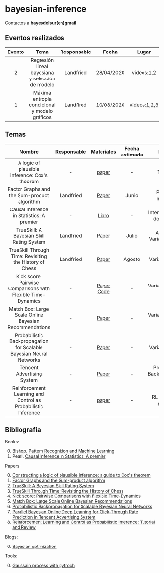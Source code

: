 # bayesian-inference

Contactos a **bayesdelsur(en)gmail**

## Eventos realizados

| Evento  | Tema  | Responsable  | Fecha | Lugar | Materiales | Release |
|:-:|:-:|:-:|:-:|:-:|:-:|:-:|
| 2 | Regresión lineal bayesiana y selección de modelo |  Landfried |  28/04/2020 | videos:[1](https://github.com/BayesDeLasProvinciasUnidasDelSur/seminario/releases/download/v2020.1.2/clase1_0.mp4),[2](https://github.com/BayesDeLasProvinciasUnidasDelSur/seminario/releases/download/v2020.1.2/clase1_1.mp4) | | [v2020.1.2](https://github.com/BayesDeLasProvinciasUnidasDelSur/seminario/releases/tag/v2020.1.2) |
| 1 | Máxima entropía condicional y modelo gráficos | Landfired | 10/03/2020 | videos:[1](https://github.com/BayesDeLasProvinciasUnidasDelSur/seminario/releases/download/v2020.1.1/clase1_0.mp4),[2](https://github.com/BayesDeLasProvinciasUnidasDelSur/seminario/releases/download/v2020.1.1/clase1_1.mp4),[3](https://github.com/BayesDeLasProvinciasUnidasDelSur/seminario/releases/download/v2020.1.1/clase1_2.mp4)  | [Charla]() [Practica]()| [v2020.1.1](https://github.com/BayesDeLasProvinciasUnidasDelSur/seminario/releases/tag/v2020.1.2) | 

## Temas

| Nombre  | Responsable  | Materiales | Fecha estimada | Método |
|:-:|:-:|:-:|:-:|:-:|
| A logic of plausible inference: Cox's theorem| - | [paper](https://www.sciencedirect.com/science/article/pii/S0888613X03000513)| - | Teorema |
| Factor Graphs and the Sum-product algorithm | Landfried | [Paper](https://ieeexplore.ieee.org/document/910572) | Junio | Pasaje de mensajes |
| Causal Inference in Statistics: A premier | - | [Libro](http://gen.lib.rus.ec/) | - | Intervenciones y do-calculus |
| TrueSkill: A Bayesian Skill Rating System | Landfried | [Paper](https://papers.nips.cc/paper/3079-trueskilltm-a-bayesian-skill-rating-system) | Julio | Analítico y Variacional (EP) |
| TrueSkill Through Time: Revisiting the History of Chess | Landfried | [Paper](https://papers.nips.cc/paper/3331-trueskill-through-time-revisiting-the-history-of-chess) | Agosto |  Variacional (EP)|
|Kick score: Pairwise Comparisons with Flexible Time-Dynamics| - | [Paper](https://arxiv.org/abs/1903.07746) [Code](https://github.com/lucasmaystre/kickscore) | - | Variacional (EP y VB) |
| Match Box: Large Scale Online Bayesian Recommendations | -  | [Paper](https://www.microsoft.com/en-us/research/wp-content/uploads/2009/01/www09.pdf) | - |  Variacional (EP y VB)|
| Probabilistic Backpropagation for Scalable Bayesian Neural Networks | - |[Paper](http://proceedings.mlr.press/v37/hernandez-lobatoc15.html)| - | Variacional (EP) |
| Tencent Advertising System | - | [Paper](https://arxiv.org/abs/1707.00802) | - | Probabilistic Backpropagation (EP) |
| Reinforcement Learning and Control as Probabilistic Inference | - | [paper](https://arxiv.org/abs/1805.00909) | - | RL y modelos gráficos|


## Bibliografía

Books:

0. Bishop. [Pattern Recognition and Machine Learning](https://www.microsoft.com/en-us/research/publication/pattern-recognition-machine-learning/)
0. Pearl. [Causal Inference in Statistics: A premier](http://gen.lib.rus.ec/)

Papers:

0. [Constructing a logic of plausible inference: a guide to Cox's theorem](https://www.sciencedirect.com/science/article/pii/S0888613X03000513)
0. [Factor Graphs and the Sum-product algorithm](https://ieeexplore.ieee.org/document/910572)
0. [TrueSkill: A Bayesian Skill Rating System](https://papers.nips.cc/paper/3079-trueskilltm-a-bayesian-skill-rating-system)
0. [TrueSkill Through Time: Revisiting the History of Chess](https://papers.nips.cc/paper/3331-trueskill-through-time-revisiting-the-history-of-chess)
0. [Kick score: Pairwise Comparisons with Flexible Time-Dynamics](https://arxiv.org/abs/1903.07746)
0. [Match Box: Large Scale Online Bayesian Recommendations](https://www.microsoft.com/en-us/research/wp-content/uploads/2009/01/www09.pdf)
0. [Probabilistic Backpropagation for Scalable Bayesian Neural Networks](http://proceedings.mlr.press/v37/hernandez-lobatoc15.html)
0. [Parallel Bayesian Online Deep Learning for Click-Through Rate Prediction in Tencent Advertising System](https://arxiv.org/abs/1707.00802)
0. [Reinforcement Learning and Control as Probabilistic Inference: Tutorial and Review](https://arxiv.org/abs/1805.00909)

Blogs:

0. [Bayesian optimization](https://distill.pub/2020/bayesian-optimization/)

Tools:

0. [Gaussain process with pytroch](https://gpytorch.ai/)
 
